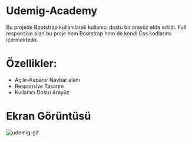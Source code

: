 # Udemig-Academy

Bu projede Bootstrap kullanılarak kullanıcı dostu bir arayüz elde edildi. Full responsive olan bu proje hem Bootstrap hem de kendi Css kodlarımı içermektedir.

# Özellikler:
- Açılır-Kapanır Navbar alanı
- Responsive Tasarım
- Kullanıcı Dostu Arayüz

# Ekran Görüntüsü

![udemig-gif](https://github.com/ismaildgn16/Udemig-Academy/assets/170243916/c7101d6f-dd06-4cff-92e4-eaf61969db89)
